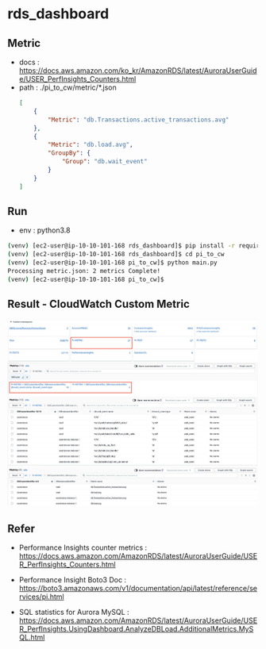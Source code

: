 # rds_dashboard

## Metric
- docs : https://docs.aws.amazon.com/ko_kr/AmazonRDS/latest/AuroraUserGuide/USER_PerfInsights_Counters.html
- path : ./pi_to_cw/metric/*.json
    ```json
    [
        {
            "Metric": "db.Transactions.active_transactions.avg"
        },
        {
            "Metric": "db.load.avg",
            "GroupBy": {
                "Group": "db.wait_event"
            }
        }
    ]
    ```

## Run
- env : python3.8
```bash
(venv) [ec2-user@ip-10-10-101-168 rds_dashboard]$ pip install -r requirements.txt
(venv) [ec2-user@ip-10-10-101-168 rds_dashboard]$ cd pi_to_cw
(venv) [ec2-user@ip-10-10-101-168 pi_to_cw]$ python main.py
Processing metric.json: 2 metrics Complete!
(venv) [ec2-user@ip-10-10-101-168 pi_to_cw]$
```

## Result - CloudWatch Custom Metric
![Alt text](./img/1.png)
![Alt text](./img/4.png)
![Alt text](./img/2.png)
![Alt text](./img/3.png)

## Refer
- Performance Insights counter metrics : https://docs.aws.amazon.com/AmazonRDS/latest/AuroraUserGuide/USER_PerfInsights_Counters.html
- Performance Insight Boto3 Doc : https://boto3.amazonaws.com/v1/documentation/api/latest/reference/services/pi.html

- SQL statistics for Aurora MySQL : https://docs.aws.amazon.com/AmazonRDS/latest/AuroraUserGuide/USER_PerfInsights.UsingDashboard.AnalyzeDBLoad.AdditionalMetrics.MySQL.html